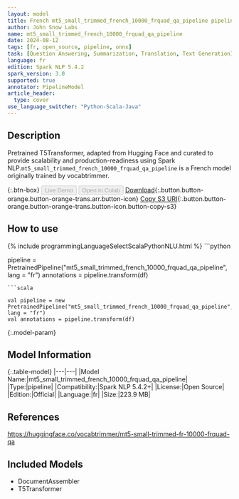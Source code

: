```yaml
---
layout: model
title: French mt5_small_trimmed_french_10000_frquad_qa_pipeline pipeline T5Transformer from vocabtrimmer
author: John Snow Labs
name: mt5_small_trimmed_french_10000_frquad_qa_pipeline
date: 2024-08-12
tags: [fr, open_source, pipeline, onnx]
task: [Question Answering, Summarization, Translation, Text Generation]
language: fr
edition: Spark NLP 5.4.2
spark_version: 3.0
supported: true
annotator: PipelineModel
article_header:
  type: cover
use_language_switcher: "Python-Scala-Java"
---
```


## Description

Pretrained T5Transformer, adapted from Hugging Face and curated to provide scalability and production-readiness using Spark NLP.`mt5_small_trimmed_french_10000_frquad_qa_pipeline` is a French model originally trained by vocabtrimmer.

{:.btn-box}
<button class="button button-orange" disabled>Live Demo</button>
<button class="button button-orange" disabled>Open in Colab</button>
[Download](https://s3.amazonaws.com/auxdata.johnsnowlabs.com/public/models/mt5_small_trimmed_french_10000_frquad_qa_pipeline_fr_5.4.2_3.0_1723471626320.zip){:.button.button-orange.button-orange-trans.arr.button-icon}
[Copy S3 URI](s3://auxdata.johnsnowlabs.com/public/models/mt5_small_trimmed_french_10000_frquad_qa_pipeline_fr_5.4.2_3.0_1723471626320.zip){:.button.button-orange.button-orange-trans.button-icon.button-copy-s3}

## How to use



<div class="tabs-box" markdown="1">
{% include programmingLanguageSelectScalaPythonNLU.html %}
```python

pipeline = PretrainedPipeline("mt5_small_trimmed_french_10000_frquad_qa_pipeline", lang = "fr")
annotations =  pipeline.transform(df)   

```
```scala

val pipeline = new PretrainedPipeline("mt5_small_trimmed_french_10000_frquad_qa_pipeline", lang = "fr")
val annotations = pipeline.transform(df)

```
</div>

{:.model-param}
## Model Information

{:.table-model}
|---|---|
|Model Name:|mt5_small_trimmed_french_10000_frquad_qa_pipeline|
|Type:|pipeline|
|Compatibility:|Spark NLP 5.4.2+|
|License:|Open Source|
|Edition:|Official|
|Language:|fr|
|Size:|223.9 MB|

## References

https://huggingface.co/vocabtrimmer/mt5-small-trimmed-fr-10000-frquad-qa

## Included Models

- DocumentAssembler
- T5Transformer